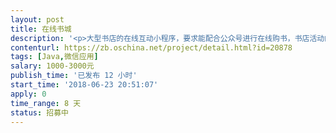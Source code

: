```yaml
---                
layout: post       
title: 在线书城           
description: '<p>大型书店的在线互动小程序，要求能配合公众号进行在线购书，书店活动的报名和参与等</p>'     
contenturl: https://zb.oschina.net/project/detail.html?id=20878      
tags: [Java,微信应用]            
salary: 1000-3000元          
publish_time: '已发布 12 小时'         
start_time: '2018-06-23 20:51:07'           
apply: 0                   
time_range: 8 天              
status: 招募中                  
---                 
```

